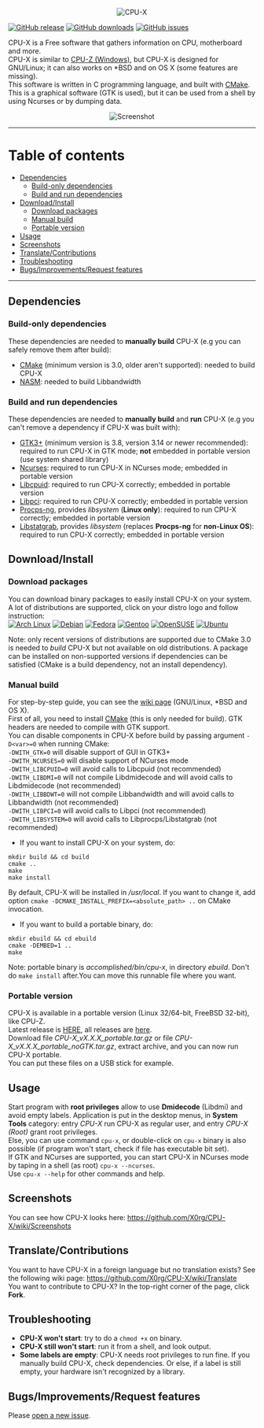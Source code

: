 
<p align="center"><img src="https://raw.githubusercontent.com/X0rg/CPU-X/master/data/pictures/CPU-X.png" alt="CPU-X"></p>

[![GitHub release](https://img.shields.io/github/release/X0rg/CPU-X.svg)](https://github.com/X0rg/CPU-X)
[![GitHub downloads](https://img.shields.io/github/downloads/X0rg/CPU-X/latest/total.svg)](https://github.com/X0rg/CPU-X)
[![GitHub issues](https://img.shields.io/github/issues/X0rg/CPU-X.svg)](https://github.com/X0rg/CPU-X/issues)

CPU-X is a Free software that gathers information on CPU, motherboard and more.  
CPU-X is similar to [CPU-Z (Windows)](http://www.cpuid.com/softwares/cpu-z.html), but CPU-X is designed for GNU/Linux; it can also works on *BSD and on OS X (some features are missing).  
This software is written in C programming language, and built with [CMake](http://www.cmake.org/).  
This is a graphical software (GTK is used), but it can be used from a shell by using Ncurses or by dumping data.

<p align="center"><img src="http://i.imgur.com/oCqilgK.png" alt="Screenshot"></p>

***

# Table of contents
* [Dependencies](#dependencies)
  * [Build-only dependencies](#build-only-dependencies)
  * [Build and run dependencies](#build-and-run-dependencies)
* [Download/Install](#downloadinstall)
  * [Download packages](#download-packages)
  * [Manual build](#manual-build)
  * [Portable version](#portable-version)
* [Usage](#usage)
* [Screenshots](#screenshots)
* [Translate/Contributions](#translatecontributions)
* [Troubleshooting](#troubleshooting)
* [Bugs/Improvements/Request features](#bugsimprovementsrequest-features)

***

## Dependencies

### Build-only dependencies

These dependencies are needed to **manually build** CPU-X (e.g you can safely remove them after build):
* [CMake](http://www.cmake.org/) (minimum version is 3.0, older aren't supported): needed to build CPU-X
* [NASM](http://www.nasm.us/): needed to build Libbandwidth


### Build and run dependencies

These dependencies are needed to **manually build** and **run** CPU-X (e.g you can't remove a dependency if CPU-X was built with):
* [GTK3+](http://www.gtk.org/) (minimum version is 3.8, version 3.14 or newer recommended): required to run CPU-X in GTK mode; **not** embedded in portable version (use system shared library)
* [Ncurses](http://www.gnu.org/software/ncurses/): required to run CPU-X in NCurses mode; embedded in portable version
* [Libcpuid](http://libcpuid.sourceforge.net/): required to run CPU-X correctly; embedded in portable version
* [Libpci](http://mj.ucw.cz/sw/pciutils/): required to run CPU-X correctly; embedded in portable version
* [Procps-ng](http://sourceforge.net/projects/procps-ng/), provides *libsystem* (**Linux only**): required to run CPU-X correctly; embedded in portable version
* [Libstatgrab](http://www.i-scream.org/libstatgrab/), provides *libsystem* (replaces **Procps-ng** for **non-Linux OS**): required to run CPU-X correctly; embedded in portable version


## Download/Install

### Download packages

You can download binary packages to easily install CPU-X on your system. A lot of distributions are supported, click on your distro logo and follow instruction:  
[![Arch Linux](http://i.stack.imgur.com/ymaLV.png)](https://github.com/X0rg/CPU-X/wiki/%5BPackage%5D-Arch-Linux)
[![Debian](https://phrozensoft.com/uploads/2014/11/debian_logo.png)](https://github.com/X0rg/CPU-X/wiki/%5BPackage%5D-Debian)
[![Fedora](http://kivy.org/images/os_fedora.png)](https://github.com/X0rg/CPU-X/wiki/%5BPackage%5D-Fedora)
[![Gentoo](http://www.ltsp.org/images/distro/gentoo.png)](https://github.com/X0rg/CPU-X/wiki/%5BPackage%5D-Gentoo)
[![OpenSUSE](https://harmonyseq.files.wordpress.com/2010/10/opensuse-logo_design_mini.png)](https://github.com/X0rg/CPU-X/wiki/%5BPackage%5D-OpenSUSE)
[![Ubuntu](http://computriks.com/img/icon/ubuntu24.png)](https://github.com/X0rg/CPU-X/wiki/%5BPackage%5D-Ubuntu)

Note: only recent versions of distributions are supported due to CMake 3.0 is needed to *build* CPU-X but not available on old distributions. A package can be installed on non-supported versions if dependencies can be satisfied (CMake is a build dependency, not an install dependency).


### Manual build

For step-by-step guide, you can see the [wiki page](https://github.com/X0rg/CPU-X/wiki) (GNU/Linux, *BSD and OS X).  
First of all, you need to install [CMake](http://www.cmake.org/) (this is only needed for build).
GTK headers are needed to compile with GTK support.  
You can disable components in CPU-X before build by passing argument `-D<var>=0` when running CMake:  
`-DWITH_GTK=0` will disable support of GUI in GTK3+  
`-DWITH_NCURSES=0` will disable support of NCurses mode  
`-DWITH_LIBCPUID=0` will avoid calls to Libcpuid (not recommended)  
`-DWITH_LIBDMI=0` will not compile Libdmidecode and will avoid calls to Libdmidecode (not recommended)  
`-DWITH_LIBBDWT=0` will not compile Libbandwidth and will avoid calls to Libbandwidth (not recommended)  
`-DWITH_LIBPCI=0` will avoid calls to Libpci (not recommended)  
`-DWITH_LIBSYSTEM=0` will avoid calls to Libprocps/Libstatgrab (not recommended)  

* If you want to install CPU-X on your system, do:
```
mkdir build && cd build
cmake ..
make
make install
```
By default, CPU-X will be installed in */usr/local*. If you want to change it, add option `cmake -DCMAKE_INSTALL_PREFIX=<absolute_path> ..` on CMake invocation.

* If you want to build a portable binary, do:
```
mkdir ebuild && cd ebuild
cmake -DEMBED=1 ..
make
```

Note: portable binary is *accomplished/bin/cpu-x*, in directory *ebuild*. Don't do `make install` after.You can move this runnable file where you want.


### Portable version

CPU-X is available in a portable version (Linux 32/64-bit, FreeBSD 32-bit), like CPU-Z.  
Latest release is [HERE](https://github.com/X0rg/CPU-X/releases/latest), all releases are [here](https://github.com/X0rg/CPU-X/releases).  
Download file *CPU-X_vX.X.X_portable.tar.gz* or file *CPU-X_vX.X.X_portable_noGTK.tar.gz*, extract archive, and you can now run CPU-X portable.  
You can put these files on a USB stick for example.


## Usage

Start program with **root privileges** allow to use **Dmidecode** (Libdmi) and avoid empty labels.
Application is put in the desktop menus, in **System Tools** category: entry *CPU-X* run CPU-X as regular user, and entry *CPU-X (Root)* grant root privileges.  
Else, you can use command `cpu-x`, or double-click on `cpu-x` binary is also possible (if program won't start, check if file has executable bit set).  
If GTK and NCurses are supported, you can start CPU-X in NCurses mode by taping in a shell (as root) `cpu-x --ncurses`.  
Use `cpu-x --help` for other commands and help.


## Screenshots

You can see how CPU-X looks here:
https://github.com/X0rg/CPU-X/wiki/Screenshots


## Translate/Contributions

You want to have CPU-X in a foreign language but no translation exists? See the following wiki page:
https://github.com/X0rg/CPU-X/wiki/Translate  
You want to contribute to CPU-X? In the top-right corner of the page, click **Fork**.


## Troubleshooting

* **CPU-X won't start**: try to do a `chmod +x` on binary.
* **CPU-X still won't start**: run it from a shell, and look output.
* **Some labels are empty**: CPU-X needs root privileges to run fine. If you manually build CPU-X, check dependencies. Or else, if a label is still empty, your hardware isn't recognized by a library.


## Bugs/Improvements/Request features

Please [open a new issue](https://github.com/X0rg/CPU-X/issues/new).

